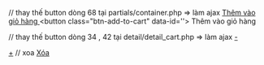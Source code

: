 // thay thế button dòng 68 tại partials/container.php => làm ajax
<a href="add_to_cart.php?id=<?php echo $each['id'] ?>">
    Thêm vào giỏ hàng
</a>
<button class="btn-add-to-cart" data-id='<?php echo $each['id'] ?>'>
    Thêm vào giỏ hàng
</button>

// thay thế button dòng 34 , 42 tại detail/detail_cart.php => làm ajax
<a href="add_to_cart.php?id=<?php echo $each['id'] ?>">
<a class="cart_type" onclick="return Del('<?php echo $each['quantity']; ?>')" href="update_quantity_in_cart.php?id=<?php echo $id ?>&type=decre">-</a>

<div class="cart_type cart-quantity"> <?php echo $each['quantity'] ?></div>
<a class="cart_type" onclick="return Inc('<?php echo $each['quantity']; ?>')" href="update_quantity_in_cart.php?id=<?php echo $id ?>&type=incre">+</a>
// xoa
<a class="cart_type" href="delete_from_cart.php?id=<?php echo $id ?>">Xóa</a>
